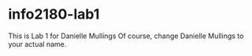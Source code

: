 # info2180-lab1

This is Lab 1 for Danielle Mullings
Of course, change Danielle Mullings to your actual name. 